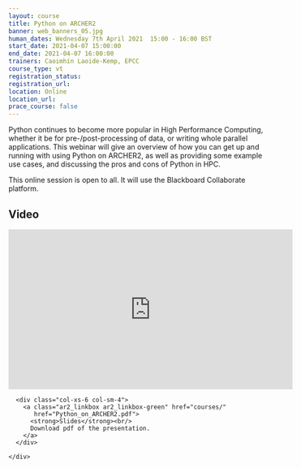 ```yaml
---
layout: course
title: Python on ARCHER2
banner: web_banners_05.jpg
human_dates: Wednesday 7th April 2021  15:00 - 16:00 BST
start_date: 2021-04-07 15:00:00
end_date: 2021-04-07 16:00:00
trainers: Caoimhín Laoide-Kemp, EPCC
course_type: vt
registration_status:
registration_url:
location: Online
location_url:
prace_course: false
---
```


Python continues to become more popular in High Performance Computing, whether it be for pre-/post-processing of data, or writing whole parallel applications. This webinar will give an overview of how you can get up and running with using Python on ARCHER2, as well as providing some example use cases, and discussing the pros and cons of Python in HPC.


This online session is open to all. It will use the Blackboard Collaborate platform.


<section id="service">

<!--

  <div class="row ">	

      <div class="col-xs-6 col-sm-4">
        <a class="ar2_linkbox ar2_linkbox-teal" 
          href="https://eu.bbcollab.com/guest/438e815706fd4d74987d5364fa4d1127">
          <strong>Join Session</strong><br/>
          Join this online session in your browser
        </a>
      </div>

      <div class="col-xs-6 col-sm-4">
        <a class="ar2_linkbox ar2_linkbox-green" href="courses/210407-python-webinar"
           href="myevents.ics">
          <strong>Add to Calendar</strong><br/>
          Download ICS file to add this event to your calendar complete with join link
        </a>
      </div>

											
    </div>


-->


<h2><a name="video">Video</a></h2>

<div>

<iframe title="Video"  width="560" height="315" src="https://www.youtube.com/embed/D4UV74HF7fU" frameborder="0" allow="accelerometer; autoplay; encrypted-media; gyroscope; picture-in-picture" allowfullscreen></iframe>

</div>





<section id="service">
  <div class="container">
    <div class="row ">	

<!--

      <div class="col-xs-6 col-sm-4">
        <a class="ar2_linkbox ar2_linkbox-teal" href="  ">
          <strong>Transcript</strong><br/>
          Download a transcript of the video audio
        </a>
      </div>

-->

      <div class="col-xs-6 col-sm-4">
        <a class="ar2_linkbox ar2_linkbox-green" href="courses/"
           href="Python_on_ARCHER2.pdf">
          <strong>Slides</strong><br/>
          Download pdf of the presentation.
        </a>
      </div>
										
    </div>
  </div>
</section>

